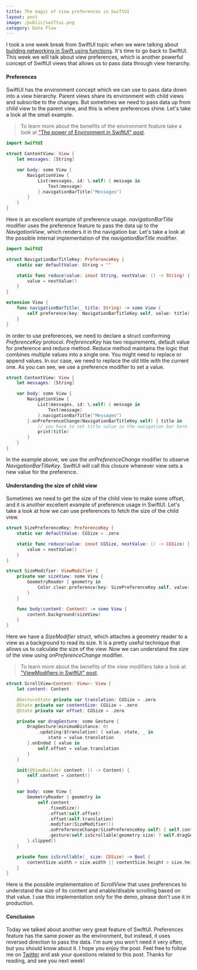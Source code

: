 ```yaml
---
title: The magic of view preferences in SwiftUI
layout: post
image: /public/swiftui.png
category: Data Flow
---
```


I took a one week break from SwiftUI topic when we were talking about [building networking in Swift using functions](/2020/01/08/building-networking-layer-using-functions/). It's time to go back to SwiftUI. This week we will talk about view preferences, which is another powerful concept of SwiftUI views that allows us to pass data through view hierarchy.

#### Preferences
SwiftUI has the environment concept which we can use to pass data down into a view hierarchy. Parent views share its environment with child views and subscribe to the changes. But sometimes we need to pass data up from child view to the parent view, and this is where preferences shine. Let's take a look at the small example.

> To learn more about the benefits of the environment feature take a look at ["The power of Environment in SwiftUI" post](/2019/08/21/the-power-of-environment-in-swiftui/).

```swift
import SwiftUI

struct ContentView: View {
    let messages: [String]

    var body: some View {
        NavigationView {
            List(messages, id: \.self) { message in
                Text(message)
            }.navigationBarTitle("Messages")
        }
    }
}
```

Here is an excellent example of preference usage. *navigationBarTitle* modifier uses the preference feature to pass the data up to the *NavigationView*, which renders it in the navigation bar. Let's take a look at the possible internal implementation of the *navigationBarTitle* modifier.

```swift
import SwiftUI

struct NavigationBarTitleKey: PreferenceKey {
    static var defaultValue: String = ""

    static func reduce(value: inout String, nextValue: () -> String) {
        value = nextValue()
    }
}

extension View {
    func navigationBarTitle(_ title: String) -> some View {
        self.preference(key: NavigationBarTitleKey.self, value: title)
    }
}
```

In order to use preferences, we need to declare a struct conforming *PreferenceKey* protocol. *PreferenceKey* has two requirements, default value for preference and reduce method. Reduce method maintains the logic that combines multiple values into a single one. You might need to replace or append values. In our case, we need to replace the old title with the current one. As you can see, we use a preference modifier to set a value.

```swift
struct ContentView: View {
    let messages: [String]

    var body: some View {
        NavigationView {
            List(messages, id: \.self) { message in
                Text(message)
            }.navigationBarTitle("Messages")
        }.onPreferenceChange(NavigationBarTitleKey.self) { title in
            // you have to set title value in the navigation bar here
            print(title)
        }
    }
}
```

In the example above, we use the *onPreferenceChange* modifier to observe *NavigationBarTitleKey*. SwiftUI will call this closure whenever view sets a new value for the preference.

#### Understanding the size of child view
Sometimes we need to get the size of the child view to make some offset, and it is another excellent example of preference usage in SwiftUI. Let's take a look at how we can use preferences to fetch the size of the child view.

```swift
struct SizePreferenceKey: PreferenceKey {
    static var defaultValue: CGSize = .zero

    static func reduce(value: inout CGSize, nextValue: () -> CGSize) {
        value = nextValue()
    }
}

struct SizeModifier: ViewModifier {
    private var sizeView: some View {
        GeometryReader { geometry in
            Color.clear.preference(key: SizePreferenceKey.self, value: geometry.size)
        }
    }

    func body(content: Content) -> some View {
        content.background(sizeView)
    }
}
```

Here we have a *SizeModifier* struct, which attaches a geometry reader to a view as a background to read its size. It is a pretty useful technique that allows us to calculate the size of the view. Now we can understand the size of the view using *onPreferenceChange* modifier.

> To learn more about the benefits of the view modifiers take a look at ["ViewModifiers in SwiftUI" post](/2019/08/07/viewmodifiers-in-swiftui/).

```swift
struct ScrollView<Content: View>: View {
    let content: Content

    @GestureState private var translation: CGSize = .zero
    @State private var contentSize: CGSize = .zero
    @State private var offset: CGSize = .zero

    private var dragGesture: some Gesture {
        DragGesture(minimumDistance: 0)
            .updating($translation) { value, state, _ in
                state = value.translation
        }.onEnded { value in
            self.offset = value.translation
        }
    }

    init(@ViewBuilder content: () -> Content) {
        self.content = content()
    }

    var body: some View {
        GeometryReader { geometry in
            self.content
                .fixedSize()
                .offset(self.offset)
                .offset(self.translation)
                .modifier(SizeModifier())
                .onPreferenceChange(SizePreferenceKey.self) { self.contentSize = $0 }
                .gesture(self.isScrollable(geometry.size) ? self.dragGesture : nil)
        }.clipped()
    }

    private func isScrollable(_ size: CGSize) -> Bool {
        contentSize.width > size.width || contentSize.height > size.height
    }
}
```

Here is the possible implementation of *ScrollView* that uses preferences to understand the size of its content and enable/disable scrolling based on that value. I use this implementation only for the demo, please don't use it in production.

#### Conclusion
Today we talked about another very great feature of SwiftUI. Preferences feature has the same power as the environment, but instead, it uses reversed direction to pass the data. I'm sure you won't need it very often, but you should know about it. I hope you enjoy the post. Feel free to follow me on [Twitter](https://twitter.com/mecid) and ask your questions related to this post. Thanks for reading, and see you next week!